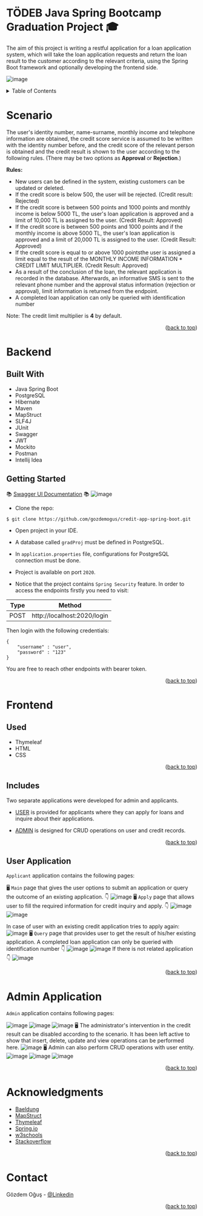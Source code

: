 <a name="readme-top"></a>
# TÖDEB Java Spring Bootcamp Graduation Project :mortar_board:
The aim of this project is writing a restful application for a loan application system, which will take the loan application requests and return the loan result to the customer according to the relevant criteria, using the Spring Boot framework and optionally developing the frontend side.

![image](https://user-images.githubusercontent.com/107196935/183636225-cade30b6-f189-4a0b-93f5-73a4ee7c5a75.png)

<!-- TABLE OF CONTENTS -->
<details>
  <summary>Table of Contents</summary>
  <ol>
    <li>
      <a href="#scenario">Scenario</a>
    </li>
    <li>
      <a href="#back-end">Backend</a>
      <ul>
        <li><a href="#built-with">Built With</a></li>
                <li><a href="#getting-started">Getting Started</a></li>
      </ul>
    </li>
    <li><a href="#front-end">Frontend</a>
      <ul>
    <li><a href="#used">Used</a></li>
         <li><a href="#includes">Includes</a></li>
         <li><a href="#user-application">User Application</a></li>
         <li><a href="#admin-application">Admin Application</a></li>
      </ul>
    </li>
    <li><a href="#acknowledgments">Acknowledgments</a></li>
    <li><a href="#contact">Contact</a></li>
  </ol>
</details>

# Scenario
The user's identity number, name-surname, monthly income and telephone information are obtained, the credit score service is assumed to be written with the identity number before, and the credit score of the relevant person is obtained and the credit result is shown to the user according to the following rules.
(There may be two options as **Approval** or **Rejection**.)

**Rules:**
- New users can be defined in the system, existing customers can be updated or deleted. 
- If the credit score is below 500, the user will be rejected. (Credit result: Rejected) 
- If the credit score is between 500 points and 1000 points and monthly income is below 5000 TL, the user's loan application is approved and a limit of 10,000 TL is assigned to the user. (Credit Result: Approved)
- If the credit score is between 500 points and 1000 points and if the monthly income is above 5000 TL, the user's loan application is approved and a limit of 20,000 TL is assigned to the user. (Credit Result: Approved)
- If the credit score is equal to or above 1000 pointsthe user is assigned a limit equal to the result of the MONTHLY INCOME INFORMATION * CREDIT LIMIT MULTIPLIER. (Credit Result: Approved)
- As a result of the conclusion of the loan, the relevant application is recorded in the database. Afterwards, an informative SMS is sent to the relevant phone number and the approval status information (rejection or approval), limit information is returned from the endpoint.
- A completed loan application can only be queried with identification number

Note: The credit limit multiplier is **4** by default.

<p align="right">(<a href="#readme-top">back to top</a>)</p>

# Backend
## Built With

- Java Spring Boot
- PostgreSQL
- Hibernate
- Maven
- MapStruct
- SLF4J
- JUnit
- Swagger
- JWT
- Mockito
- Postman
- Intellij Idea

## Getting Started

:books: [Swagger UI Documentation](http://localhost:2020/swagger-ui/index.html?configUrl=/openapi/swagger-config) :books:
![image](https://user-images.githubusercontent.com/107196935/184547558-f7130145-4083-4799-8868-1b613b2aa14c.png)

- Clone the repo:
```
$ git clone https://github.com/gozdemogus/credit-app-spring-boot.git
```
- Open project in your IDE.

- A database called ```gradProj``` must be defined in PostgreSQL.

- In ```application.properties``` file, configurations for PostgreSQL connection must be done.

- Project is available on port ```2020```.

- Notice that the project contains ```Spring Security``` feature. In order to access the endpoints firstly you need to visit:

| Type | Method |
| ------ | ------ |
| POST | http://localhost:2020/login |

Then login with the following credentials: 
```
{
    "username" : "user",
    "password" : "123"
}
```
You are free to reach other endpoints with bearer token.

<p align="right">(<a href="#readme-top">back to top</a>)</p>

# Frontend

## Used
- Thymeleaf
- HTML
- CSS
<p align="right">(<a href="#readme-top">back to top</a>)</p>

## Includes

Two separate applications were developed for admin and applicants. 

- [USER](http://localhost:2020/credit/ui/main) is provided for applicants where they can apply for loans and inquire about their applications.

- [ADMIN](http://localhost:2020/credit-admin/ui/main) is designed for CRUD operations on user and credit records.
<p align="right">(<a href="#readme-top">back to top</a>)</p>

## User Application
```Applicant``` application contains the following pages:

:desktop_computer: ```Main``` page that gives the user options to submit an application or query the outcome of an existing application. :point_down:
![image](https://user-images.githubusercontent.com/107196935/183636225-cade30b6-f189-4a0b-93f5-73a4ee7c5a75.png)
:desktop_computer: ```Apply``` page that allows user to fill the required information for credit inquiry and apply. :point_down:
![image](https://user-images.githubusercontent.com/107196935/183636700-89d25f78-24a8-4f7a-aa4c-adb8897b581d.png)
![image](https://user-images.githubusercontent.com/107196935/183638031-16ffd6e6-e0d2-48f7-8654-ab09b52854c0.png)

In case of user with an existing credit application tries to apply again:
![image](https://user-images.githubusercontent.com/107196935/183637461-13fa4b94-15c4-4517-b039-b47dba73ba98.png)
:desktop_computer: ```Query``` page that provides user to get the result of his/her existing application. A completed loan application can only be queried with identification number :point_down:
![image](https://user-images.githubusercontent.com/107196935/183636989-31764f55-4705-4c24-b0c6-49924a734369.png)
![image](https://user-images.githubusercontent.com/107196935/184073790-e766b24b-5172-4d54-9a4f-6f9550fb06a9.png)
If there is not related application :point_down:
![image](https://user-images.githubusercontent.com/107196935/184073566-fceb71cb-f30d-4221-a5fa-bc8dca468893.png)

<p align="right">(<a href="#readme-top">back to top</a>)</p>

# Admin Application
```Admin``` application contains following pages:

![image](https://user-images.githubusercontent.com/107196935/184548506-4585c1fe-0e65-4aa5-b561-54da36b74bac.png)
![image](https://user-images.githubusercontent.com/107196935/184324932-58ab9068-1ad8-4cf9-9e5e-2ede0b87e818.png)
![image](https://user-images.githubusercontent.com/107196935/184323072-414bfd8a-6814-4e53-a380-68165dd43c6c.png)
:desktop_computer: The administrator's intervention in the credit result can be disabled according to the scenario. It has been left active to show that insert, delete, update and view operations can be performed here.
![image](https://user-images.githubusercontent.com/107196935/184324970-410a2b89-a266-4de3-a6b6-cd2e712cd820.png)
:desktop_computer: Admin can also perform CRUD operations with user entity.
![image](https://user-images.githubusercontent.com/107196935/184327031-e9c807d3-c679-48f5-ab0d-c4ceca994114.png)
![image](https://user-images.githubusercontent.com/107196935/184338787-ca77f515-6616-4d73-80b9-a697ad9da10c.png)
![image](https://user-images.githubusercontent.com/107196935/184357676-ea737172-2cb5-4d9f-a600-5a1539df3455.png)
<p align="right">(<a href="#readme-top">back to top</a>)</p>

# Acknowledgments

* [Baeldung](https://www.baeldung.com/rest-with-spring-series)
* [MapStruct](https://mapstruct.org/)
* [Thymeleaf](https://www.thymeleaf.org/documentation.html)
* [Spring.io](https://spring.io/guides/gs/maven/)
* [w3schools](https://www.w3schools.com/)
* [Stackoverflow](https://stackoverflow.com/)

<p align="right">(<a href="#readme-top">back to top</a>)</p>

# Contact

Gözdem Oğuş - [@Linkedin](https://www.linkedin.com/in/gozdemogus/) 

<p align="right">(<a href="#readme-top">back to top</a>)</p>
